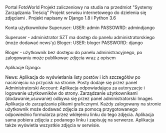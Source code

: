 
Portal FotoWorld
Projekt zaliczeniowy na studia na przedmiot "Systemy Zarządzania Treścią"
Projekt serwisu internetowego do dzielenia się zdjęciami .
Projekt napisany w Django 1.8 i Python 3.6

Konta użytkowników
Superuser:
  USER:  admin
  PASSOWRD: admindjango
  
  Superuser - administrator SZT ma dostęp do panelu administratorskiego (może dodawać news'y)
Bloger:
  USER: bloger
  PASSWORD: django
  
  Bloger - użytkownik bez dostępu do panelu administracyjnego, po zalogowaniu może publikowac zdjęcia wraz z opisem
  


Aplikacje Django: 

News:
	Aplikacja do wyświetlania listy postów i ich szczegółów po naciśnięciu na przycisk na stronie. Posty dodaje się przez panel Administratorski
Account:
	Aplikacja odpowiadająca za autoryzacje i logowanie użytkowników do strony. Zarządzanie użytkownikami (dodawanie,usuwanie) odbywa się przez panel administratorski
Images
	Aplikacja do zarządzania plikami graficznymi. Każdy zalogowany na stronie użytkownik może dodawać zdjęcia za pomocą przygotowanego odpowiednio formularza przez wklejeniu linku do tego zdjęcia. Aplikacja sama pobiera zdjęcia z podanego linku i zapisuję na serwerze. Aplikacja także wyświetla wszystkie zdjęcia w serwisie.


